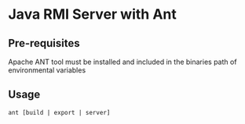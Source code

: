Java RMI Server with Ant
========================

## Pre-requisites
Apache ANT tool must be installed and included in the binaries path of environmental variables

## Usage
```
ant [build | export | server]
```

